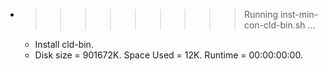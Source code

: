 * >>>>>>>>> Running inst-min-con-cld-bin.sh ...
  * Install cld-bin.
  * Disk size = 901672K. Space Used = 12K. Runtime = 00:00:00:00.
